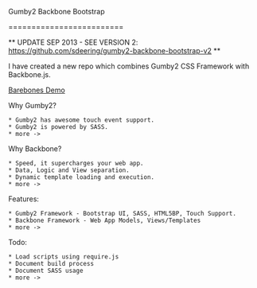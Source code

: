 Gumby2 Backbone Bootstrap

=========================

** UPDATE SEP 2013 - SEE VERSION 2: https://github.com/sdeering/gumby2-backbone-bootstrap-v2 **

I have created a new repo which combines Gumby2 CSS Framework with Backbone.js.

<a href="http://jquery4u.com/demos/gumby2-backbone-bootstrap/">Barebones Demo</a>

Why Gumby2?

	* Gumby2 has awesome touch event support.
	* Gumby2 is powered by SASS.
	* more -> 

Why Backbone?

	* Speed, it supercharges your web app.
	* Data, Logic and View separation.
	* Dynamic template loading and execution.
	* more -> 

Features:

	* Gumby2 Framework - Bootstrap UI, SASS, HTML5BP, Touch Support.
	* Backbone Framework - Web App Models, Views/Templates 
	* more -> 

Todo:

	* Load scripts using require.js
	* Document build process
	* Document SASS usage
	* more -> 

